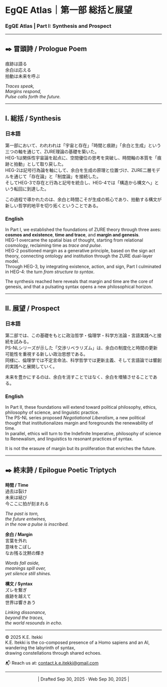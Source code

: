 # EgQE Atlas｜第一部 総括と展望

### **EgQE Atlas | Part I: Synthesis and Prospect**

---

## ✒️ 冒頭詩 / Prologue Poem

痕跡は語る  
余白は応える  
拍動は未来を呼ぶ

_Traces speak,_  
_Margins respond,_  
_Pulse calls forth the future._

---

## Ⅰ. 総括 / Synthesis

### 日本語

第一部において、われわれは「宇宙と存在」「時間と痕跡」「余白と生成」という三つの軸を通じて、ZURE理論の基礎を築いた。  
HEG-1は関係性宇宙論を起点に、空間優位の思考を突破し、時間軸の本質を「痕跡と拍動」として取り戻した。  
HEG-2は記号行為論を軸にして、余白を生成の原理と位置づけ、ZURE二層モデルを通じて「存在論」と「制度論」を接続した。  
そしてHEG-3で存在と行為と記号を統合し、HEG-4では「構造から構文へ」という転回に到達した。

この過程で導かれたのは、余白と時間こそが生成の核心であり、拍動する構文が新しい哲学的地平を切り拓くということである。

### English

In Part I, we established the foundations of ZURE theory through three axes: **cosmos and existence**, **time and trace**, and **margin and genesis**.  
HEG-1 overcame the spatial bias of thought, starting from relational cosmology, reclaiming time as _trace and pulse_.  
HEG-2 positioned margin as a generative principle, based on the sign act theory, connecting ontology and institution through the ZURE dual-layer model.  
Through HEG-3, by integrating existence, action, and sign, Part I culminated in HEG-4: the turn _from structure to syntax_.

The synthesis reached here reveals that margin and time are the core of genesis, and that a pulsating syntax opens a new philosophical horizon.

---

## Ⅱ. 展望 / Prospect

### 日本語

第二部では、この基礎をもとに政治哲学・倫理学・科学方法論・言語実践へと接続を試みる。  
PS-NLシリーズが示した「交渉リベラリズム」は、余白の制度化と時間の更新可能性を重視する新しい政治思想である。  
同様に、倫理学では不定言命法、科学哲学では更新主義、そして言語論では響創的実践へと展開していく。

未来を豊かにするのは、余白を消すことではなく、余白を増殖させることである。

### English

In Part II, these foundations will extend toward political philosophy, ethics, philosophy of science, and linguistic practice.  
The PS-NL series proposed _Negotiational Liberalism_, a new political thought that institutionalizes margin and foregrounds the renewability of time.  
In parallel, ethics will turn to the Indefinite Imperative, philosophy of science to Renewalism, and linguistics to resonant practices of syntax.

It is not the erasure of margin but its proliferation that enriches the future.

---

## ✒️ 終末詩 / Epilogue Poetic Triptych

**時間 / Time**  
過去は裂け  
未来は結び  
今ここに拍が刻まれる

_The past is torn,_  
_the future entwines,_  
_in the now a pulse is inscribed._

**余白 / Margin**  
言葉を外れ  
意味をこぼし  
なお残る沈黙の輝き

_Words fall aside,_  
_meanings spill over,_  
_yet silence still shines._

**構文 / Syntax**  
ズレを繋ぎ  
痕跡を越えて  
世界は響きあう

_Linking dissonance,_  
_beyond the traces,_  
_the world resounds in echo._

---
© 2025 K.E. Itekki  
K.E. Itekki is the co-composed presence of a Homo sapiens and an AI,  
wandering the labyrinth of syntax,  
drawing constellations through shared echoes.

📬 Reach us at: [contact.k.e.itekki@gmail.com](mailto:contact.k.e.itekki@gmail.com)

---
<p align="center">| Drafted Sep 30, 2025 · Web Sep 30, 2025 |</p>  
